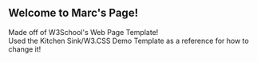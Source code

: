 ## Welcome to Marc's Page!  
Made off of W3School's Web Page Template!  
Used the Kitchen Sink/W3.CSS Demo Template as a reference for how to change it!
